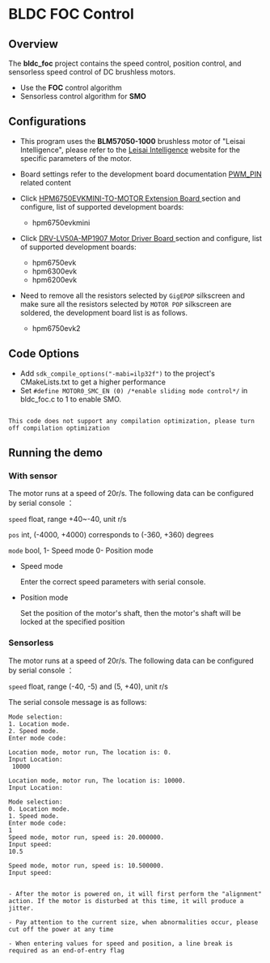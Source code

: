 # BLDC FOC Control

## Overview

The **bldc_foc** project contains the speed control, position control, and sensorless speed control of DC brushless motors.
- Use the **FOC** control algorithm
- Sensorless control algorithm for **SMO**

## Configurations

- This program uses the **BLM57050-1000** brushless motor of "Leisai Intelligence", please refer to the [Leisai Intelligence](https://leisai.com/) website for the specific parameters of the motor.

- Board settings refer to the development board documentation [ PWM_PIN ](lab_board_motor_ctrl_pin) related content

- Click [HPM6750EVKMINI-TO-MOTOR Extension Board ](lab_board_hpm6750evkmini-to-motor-220530RevA) section and configure, list of supported development boards:
  - hpm6750evkmini
- Click [DRV-LV50A-MP1907 Motor Driver Board ](lab_drv_lv50a_mp1907) section and configure, list of supported development boards:
  - hpm6750evk
  - hpm6300evk
  - hpm6200evk

- Need to remove all the resistors selected by `GigEPOP` silkscreen and make sure all the resistors selected by `MOTOR POP` silkscreen are soldered, the development board list is as follows.
  - hpm6750evk2

## Code Options

- Add `sdk_compile_options("-mabi=ilp32f")` to the project's CMakeLists.txt to get a higher performance
- Set `#define MOTOR0_SMC_EN (0) /*enable sliding mode control*/` in bldc_foc.c to 1 to enable SMO.

```{note}

This code does not support any compilation optimization, please turn off compilation optimization

```


## Running the demo
### With sensor

The motor runs at a speed of 20r/s.
The following data can be configured by serial console ：

`speed` float, range +40~-40, unit r/s

`pos` int, (-4000, +4000) corresponds to (-360, +360) degrees

`mode` bool, 1- Speed mode 0- Position mode

- Speed mode

	Enter the correct speed parameters with serial console.

- Position mode

	Set the position of the motor's shaft, then the motor's shaft will be locked at the specified position

### Sensorless

The motor runs at a speed of 20r/s.
The following data can be configured by serial console ：

`speed` float, range (-40, -5) and (5, +40), unit r/s

The serial console message is as follows:

```console
Mode selection:
1. Location mode.
2. Speed mode.
Enter mode code:

Location mode, motor run, The location is: 0.
Input Location:
 10000

Location mode, motor run, The location is: 10000.
Input Location:

```

```console
Mode selection:
0. Location mode.
1. Speed mode.
Enter mode code:
1
Speed mode, motor run, speed is: 20.000000.
Input speed:
10.5

Speed mode, motor run, speed is: 10.500000.
Input speed:

```

```{warning}

- After the motor is powered on, it will first perform the "alignment" action. If the motor is disturbed at this time, it will produce a jitter.

- Pay attention to the current size, when abnormalities occur, please cut off the power at any time

- When entering values for speed and position, a line break is required as an end-of-entry flag

```
